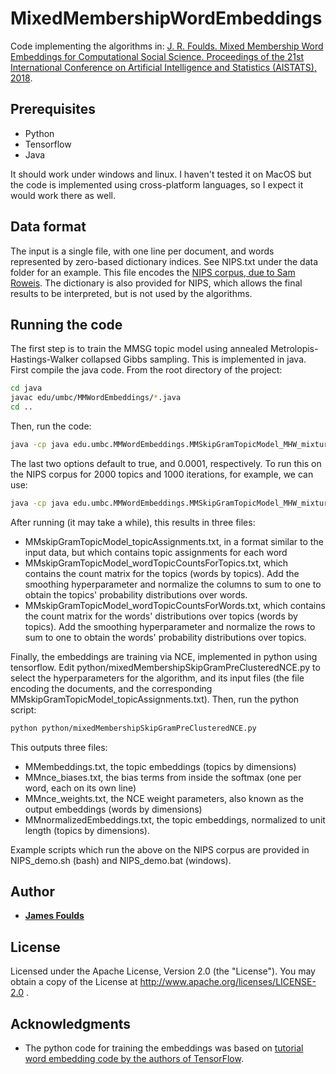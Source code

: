 # MixedMembershipWordEmbeddings
Code implementing the algorithms in: [J. R. Foulds. Mixed Membership Word Embeddings for Computational Social Science. Proceedings of the 21st International Conference on Artificial Intelligence and Statistics (AISTATS), 2018](http://jfoulds.informationsystems.umbc.edu/papers/2018/Foulds2018MMWE_AISTATS.pdf).


## Prerequisites

* Python
* Tensorflow
* Java

It should work under windows and linux.  I haven't tested it on MacOS but the code is implemented using cross-platform languages, so I expect it would work there as well.

## Data format

The input is a single file, with one line per document, and words represented by zero-based dictionary indices.  See NIPS.txt under the data folder for an example.  This file encodes the [NIPS corpus, due to Sam Roweis](https://cs.nyu.edu/~roweis/data.html).  The dictionary is also provided for NIPS, which allows the final results to be interpreted, but is not used by the algorithms.

## Running the code
The first step is to train the MMSG topic model using annealed Metrolopis-Hastings-Walker collapsed Gibbs sampling.  This is implemented in java.  First compile the java code.  From the root directory of the project:
```bash
cd java
javac edu/umbc/MMWordEmbeddings/*.java
cd ..
```

Then, run the code:
```bash
java -cp java edu.umbc.MMWordEmbeddings.MMSkipGramTopicModel_MHW_mixtureOfExperts filename numTopics numDocuments numWords numIterations contextSize alpha_k beta_w doAnnealing annealingFinalTemperature
```
The last two options default to true, and 0.0001, respectively.  To run this on the NIPS corpus for 2000 topics and 1000 iterations, for example, we can use:
```bash
java -cp java edu.umbc.MMWordEmbeddings.MMSkipGramTopicModel_MHW_mixtureOfExperts data/NIPS.txt 2000 1740 13649 1000 5 0.01 0.001 true
```
After running (it may take a while), this results in three files:

* MMskipGramTopicModel_topicAssignments.txt, in a format similar to the input data, but which contains topic assignments for each word
* MMskipGramTopicModel_wordTopicCountsForTopics.txt, which contains the count matrix for the topics (words by topics).  Add the smoothing hyperparameter and normalize the columns to sum to one to obtain the topics' probability distributions over words.
* MMskipGramTopicModel_wordTopicCountsForWords.txt, which contains the count matrix for the words' distributions over topics (words by topics).  Add the smoothing hyperparameter and normalize the rows to sum to one to obtain the words' probability distributions over topics.

Finally, the embeddings are training via NCE, implemented in python using tensorflow.  Edit python/mixedMembershipSkipGramPreClusteredNCE.py to select the hyperparameters for the algorithm, and its input files (the file encoding the documents, and the corresponding MMskipGramTopicModel_topicAssignments.txt).  Then, run the python script:
```bash
python python/mixedMembershipSkipGramPreClusteredNCE.py
```

This outputs three files:
* MMembeddings.txt, the topic embeddings (topics by dimensions)
* MMnce_biases.txt, the bias terms from inside the softmax (one per word, each on its own line)
* MMnce_weights.txt,  the NCE weight parameters, also known as the output embeddings (words by dimensions)
* MMnormalizedEmbeddings.txt, the topic embeddings, normalized to unit length (topics by dimensions). 

Example scripts which run the above on the NIPS corpus are provided in NIPS_demo.sh (bash) and NIPS_demo.bat (windows).

## Author

* [**James Foulds**](http://jfoulds.informationsystems.umbc.edu/)

## License
Licensed under the Apache License, Version 2.0 (the "License"). You may obtain a copy of the License at http://www.apache.org/licenses/LICENSE-2.0 .

## Acknowledgments

* The python code for training the embeddings was based on [tutorial word embedding code by the authors of TensorFlow](https://www.tensorflow.org/tutorials/word2vec).
